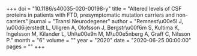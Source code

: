 +++
doi = "10.1186/s40035-020-00198-y"
title = "Altered levels of CSF proteins in patients with FTD, presymptomatic mutation carriers and non-carriers"
journal = "Transl Neurodegener"
author = "Remnest\u00e5l J, \u00d6ijerstedt L, Ullgren A, Olofsson J, Bergstr\u00f6m S, Kultima K, Ingelsson M, Kilander L, Uhl\u00e9n M, M\u00e5nberg A, Graff C, Nilsson P."
month = "6"
volume = ""
year = "2020"
date = "2020-06-25 00:00:00"
pages = ""
+++

